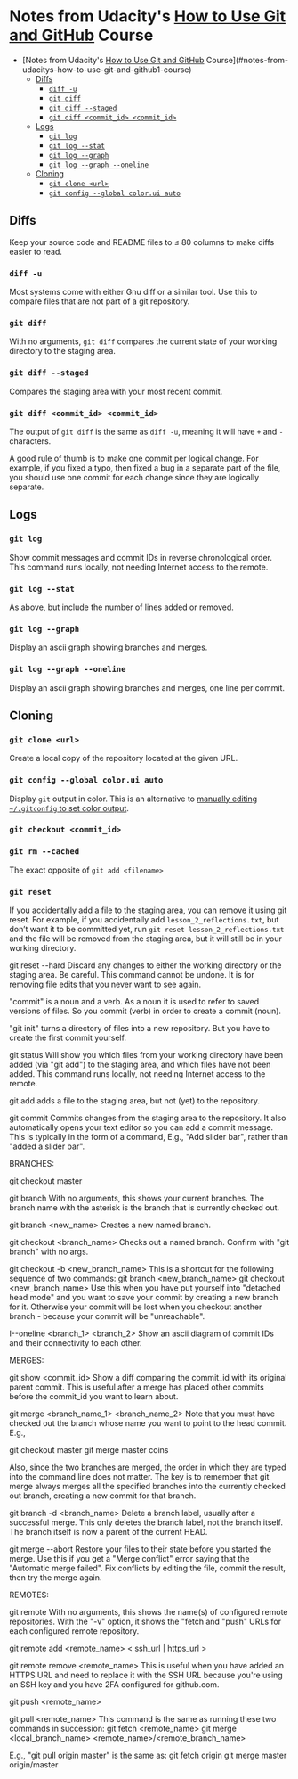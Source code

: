 # Notes from Udacity's [How to Use Git and GitHub](1) Course

<!-- TOC depth:6 withLinks:1 updateOnSave:0 orderedList:0 -->

- [Notes from Udacity's [How to Use Git and GitHub](1) Course](#notes-from-udacitys-how-to-use-git-and-github1-course)
	- [Diffs](#diffs)
		- [`diff -u`](#diff-u)
		- [`git diff`](#git-diff)
		- [`git diff --staged`](#git-diff-staged)
		- [`git diff <commit_id> <commit_id>`](#git-diff-commitid-commitid)
	- [Logs](#logs)
		- [`git log`](#git-log)
		- [`git log --stat`](#git-log-stat)
		- [`git log --graph`](#git-log-graph)
		- [`git log --graph --oneline`](#git-log-graph-oneline)
	- [Cloning](#cloning)
		- [`git clone <url>`](#git-clone-url)
		- [`git config --global color.ui auto`](#git-config-global-colorui-auto)
		
<!-- /TOC -->

## Diffs
Keep your source code and README files to ≤ 80 columns to make diffs easier to
read.

### `diff -u`
Most systems come with either Gnu diff or a similar tool. Use this to compare
files that are not part of a git repository.

### `git diff`
With no arguments, `git diff` compares the current state of your working
directory to the staging area.

### `git diff --staged`
Compares the staging area with your most recent commit.

### `git diff <commit_id> <commit_id>`
The output of `git diff` is the same as `diff -u`, meaning it will have `+`
and `-` characters.

A good rule of thumb is to make one commit per logical change. For example, if
you fixed a typo, then fixed a bug in a separate part of the file, you should
use one commit for each change since they are logically separate.

## Logs
### `git log`
Show commit messages and commit IDs in reverse chronological order. This
command runs locally, not needing Internet access to the remote.

### `git log --stat`
As above, but include the number of lines added or removed.

### `git log --graph`
Display an ascii graph showing branches and merges.

### `git log --graph --oneline`
Display an ascii graph showing branches and merges, one line per commit.

## Cloning
### `git clone <url>`
Create a local copy of the repository located at the given URL.

### `git config --global color.ui auto`
Display `git` output in color. This is an alternative to [manually editing
`~/.gitconfig` to set color output](2).

### `git checkout <commit_id>`


### `git rm --cached`
The exact opposite of `git add <filename>`

### `git reset`
If you accidentally add a file to the staging area, you can remove it using git
reset. For example, if you accidentally add `lesson_2_reflections.txt`, but don’t
want it to be committed yet, run `git reset lesson_2_reflections.txt` and the
file will be removed from the staging area, but it will still be in your
working directory.

git reset ­­--hard
Discard any changes to either the working directory or the staging area. Be
careful. This command cannot be undone. It is for removing file edits that you
never want to see again.

"commit" is a noun and a verb. As a noun it is used to refer to saved versions of files. So you commit (verb) in order to create a commit (noun).

"git init" turns a directory of files into a new repository. But you have to create the first commit yourself.

git status
Will show you which files from your working directory have been
added (via "git add") to the staging area, and which files have not been added.
This command runs locally, not needing Internet access to the remote.

git add <file>
adds a file to the staging area, but not (yet) to the repository.

git commit
Commits changes from the staging area to the repository. It also automatically opens your text editor so you can add a commit message. This is typically in the form of a command, E.g., "Add slider bar", rather than "added a slider bar".

BRANCHES:

git checkout master

git branch
With no arguments, this shows your current branches. The branch name with the
asterisk is the branch that is currently checked out.

git branch <new_name>
Creates a new named branch.

git checkout <branch_name>
Checks out a named branch. Confirm with "git branch" with no args.

git checkout -b <new_branch_name>
This is a shortcut for the following sequence of two commands:
  git branch <new_branch_name>
  git checkout <new_branch_name>
Use this when you have put yourself into "detached head mode" and you want to save your commit by creating a new branch for it. Otherwise your commit will be lost when you checkout another branch - because your commit will be "unreachable".

I--oneline <branch_1> <branch_2>
Show an ascii diagram of commit IDs and their connectivity to each other.

MERGES:

git show <commit_id>
Show a diff comparing the commit_id with its original parent commit. This is
useful after a merge has placed other commits before the commit_id you want to
learn about.

git merge <branch_name_1> <branch_name_2>
Note that you must have checked out the branch whose name you want to point
to the head commit. E.g.,

  git checkout master
  git merge master coins

Also, since the two branches are merged, the order in which they are typed into
the command line does not matter. The key is to remember that git merge always
merges all the specified branches into the currently checked out branch,
creating a new commit for that branch.

git branch -d <branch_name>
Delete a branch label, usually after a successful merge. This only deletes the
branch label, not the branch itself. The branch itself is now a parent of the
current HEAD.

git merge --abort
Restore your files to their state before you started the merge. Use this if
you get a "Merge conflict" error saying that the "Automatic merge failed". Fix
conflicts by editing the file, commit the result, then try the merge again.



REMOTES:

git remote
With no arguments, this shows the name(s) of configured remote repositories.
With the "-v" option, it shows the "fetch and "push" URLs for each configured remote repository.

git remote add <remote_name> < ssh_url | https_url >

git remote remove <remote_name>
This is useful when you have added an HTTPS URL and need to replace it with the SSH URL because you're using an SSH key and you have 2FA configured for github.com.

git push <remote_name> <branch>

git pull <remote_name> <branch>
This command is the same as running these two commands in succession:
  git fetch <remote_name>
  git merge <local_branch_name> <remote_name>/<remote_branch_name>

E.g., "git pull origin master" is the same as:
  git fetch origin
  git merge master origin/master

[1]:(https://www.udacity.com/course/how-to-use-git-and-github--ud775)
[2]:(http://unix.stackexchange.com/questions/44266/how-to-colorize-output-of-git)
